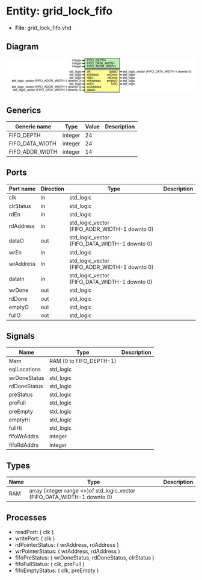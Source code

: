 # Entity: grid_lock_fifo 

- **File**: grid_lock_fifo.vhd
## Diagram

![Diagram](grid_lock_fifo.svg "Diagram")
## Generics

| Generic name    | Type    | Value | Description |
| --------------- | ------- | ----- | ----------- |
| FIFO_DEPTH      | integer | 24    |             |
| FIFO_DATA_WIDTH | integer | 24    |             |
| FIFO_ADDR_WIDTH | integer | 14    |             |
## Ports

| Port name | Direction | Type                                          | Description |
| --------- | --------- | --------------------------------------------- | ----------- |
| clk       | in        | std_logic                                     |             |
| clrStatus | in        | std_logic                                     |             |
| rdEn      | in        | std_logic                                     |             |
| rdAddress | in        | std_logic_vector (FIFO_ADDR_WIDTH-1 downto 0) |             |
| dataO     | out       | std_logic_vector (FIFO_DATA_WIDTH-1 downto 0) |             |
| wrEn      | in        | std_logic                                     |             |
| wrAddress | in        | std_logic_vector (FIFO_ADDR_WIDTH-1 downto 0) |             |
| dataIn    | in        | std_logic_vector (FIFO_DATA_WIDTH-1 downto 0) |             |
| wrDone    | out       | std_logic                                     |             |
| rdDone    | out       | std_logic                                     |             |
| emptyO    | out       | std_logic                                     |             |
| fullO     | out       | std_logic                                     |             |
## Signals

| Name         | Type                    | Description |
| ------------ | ----------------------- | ----------- |
| Mem          | RAM (0 to FIFO_DEPTH-1) |             |
| eqlLocations | std_logic               |             |
| wrDoneStatus | std_logic               |             |
| rdDoneStatus | std_logic               |             |
| preStatus    | std_logic               |             |
| preFull      | std_logic               |             |
| preEmpty     | std_logic               |             |
| emptyHi      | std_logic               |             |
| fullHi       | std_logic               |             |
| fifoWrAddrs  | integer                 |             |
| fifoRdAddrs  | integer                 |             |
## Types

| Name | Type                                                                     | Description |
| ---- | ------------------------------------------------------------------------ | ----------- |
| RAM  | array (integer range <>)of std_logic_vector (FIFO_DATA_WIDTH-1 downto 0) |             |
## Processes
- readPort: ( clk )
- writePort: ( clk )
- rdPointerStatus: ( wrAddress, rdAddress )
- wrPointerStatus: ( wrAddress, rdAddress )
- fifoPreStatus: ( wrDoneStatus, rdDoneStatus, clrStatus )
- fifoFullStatus: ( clk, preFull )
- fifoEmptyStatus: ( clk, preEmpty )
